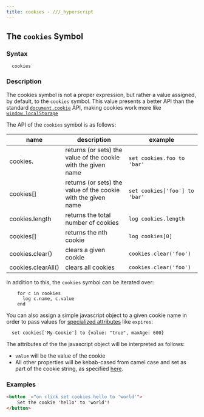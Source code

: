 ```yaml
---
title: cookies - ///_hyperscript
---
```


## The `cookies` Symbol

### Syntax

```ebnf
  cookies
```

### Description

The cookies symbol is not a proper expression, but rather a value assigned, by default, to the `cookies` symbol.  This
value presents a better API than the standard [`document.cookie`](https://developer.mozilla.org/en-US/docs/web/api/document/cookie)
API, making cookies work more like [`window.localStorage`](https://developer.mozilla.org/en-US/docs/Web/API/Window/localStorage)

The API of the `cookies` symbol is as follows:

| name                         | description                                                   | example                       |
|------------------------------|---------------------------------------------------------------|-------------------------------|
| cookies.<cookie name>        | returns (or sets) the value of the cookie with the given name | `set cookies.foo to 'bar'`    |
| cookies[<cookie name>]       | returns (or sets) the value of the cookie with the given name | `set cookies['foo'] to 'bar'` |
| cookies.length               | returns the total number of cookies                           | `log cookies.length`          |
| cookies[<number>]            | returns the nth cookie                                        | `log cookies[0]`              |
| cookies.clear(<cookie name>) | clears a given cookie                                         | `cookies.clear('foo')`        |
| cookies.clearAll()           | clears all cookies                                            | `cookies.clear('foo')`        |

In addition to this, the `cookies` symbol can be iterated over:

```hyperscript
    for c in cookies
      log c.name, c.value
    end
```

You can also assign a simple javascript object to a given cookie name in order to pass values for 
[specialized attributes](https://developer.mozilla.org/en-US/docs/web/api/document/cookie#write_a_new_cookie) like `expires`:

```hyperscript
  set cookies['My-Cookie'] to {value: "true", maxAge: 600}
```

The attributes of the the javascript object will be interpreted as follows:

* `value` will be the value of the cookie
* All other properties will be kebab-cased from camel case and set as part of the cookie string, as specified [here](https://developer.mozilla.org/en-US/docs/web/api/document/cookie#write_a_new_cookie).


### Examples

```html
<button _="on click set cookies.hello to 'world'">
    Set the cookie 'hello' to 'world'!
</button>
```

